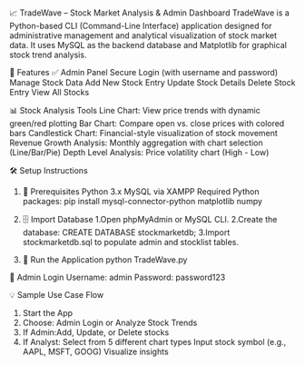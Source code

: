 📈 TradeWave – Stock Market Analysis & Admin Dashboard
TradeWave is a Python-based CLI (Command-Line Interface) application designed for administrative management and analytical visualization of stock market data. It uses MySQL as the backend database and Matplotlib for graphical stock trend analysis.

🚀 Features
✅ Admin Panel
Secure Login (with username and password)
Manage Stock Data
Add New Stock Entry
Update Stock Details
Delete Stock Entry
View All Stocks

📊 Stock Analysis Tools
Line Chart: View price trends with dynamic green/red plotting
Bar Chart: Compare open vs. close prices with colored bars
Candlestick Chart: Financial-style visualization of stock movement
Revenue Growth Analysis: Monthly aggregation with chart selection (Line/Bar/Pie)
Depth Level Analysis: Price volatility chart (High - Low)

🛠️ Setup Instructions
1. 🔧 Prerequisites
    Python 3.x
    MySQL via XAMPP 
    Required Python packages:  pip install mysql-connector-python matplotlib numpy

2. 🗄️ Import Database
  1.Open phpMyAdmin or MySQL CLI.
  2.Create the database:
      CREATE DATABASE stockmarketdb;
  3.Import stockmarketdb.sql to populate admin and stocklist tables.

3. 🧪 Run the Application
    python TradeWave.py

🔐 Admin Login
Username: admin
Password: password123

💡 Sample Use Case Flow
1. Start the App
2. Choose: Admin Login or Analyze Stock Trends
3. If Admin:Add, Update, or Delete stocks
4. If Analyst:
   Select from 5 different chart types
   Input stock symbol (e.g., AAPL, MSFT, GOOG)
   Visualize insights
